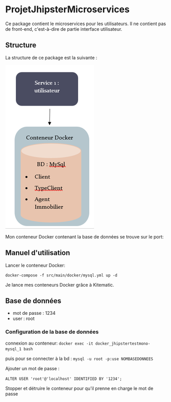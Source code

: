 # ProjetJhipsterMicroservices

Ce package contient le microservices pour les utilisateurs. Il ne contient pas de front-end, c'est-à-dire de partie interface utilisateur.

## Structure

La structure de ce package est la suivante :

![](https://github.com/x-xira25-x/ProjetJhipsterMicroservices/blob/master/service1/structure_service1.PNG)

Mon conteneur Docker contenant la base de données se trouve sur le port: 

## Manuel d'utilisation

Lancer le conteneur Docker:

    docker-compose -f src/main/docker/mysql.yml up -d
    
Je lance mes conteneurs Docker grâce à Kitematic.

## Base de données

- mot de passe : 1234
- user : root

### Configuration de la base de données

connexion au conteneur:
``docker exec -it docker_jhipstertestmono-mysql_1 bash``

puis pour se connecter à la bd : 
``mysql -u root -p:use NOMBASEDONNEES ``

Ajouter un mot de passe :

``ALTER USER 'root'@'localhost' IDENTIFIED BY '1234';``

Stopper et détruire le conteneur pour qu'il prenne en charge le mot de passe



